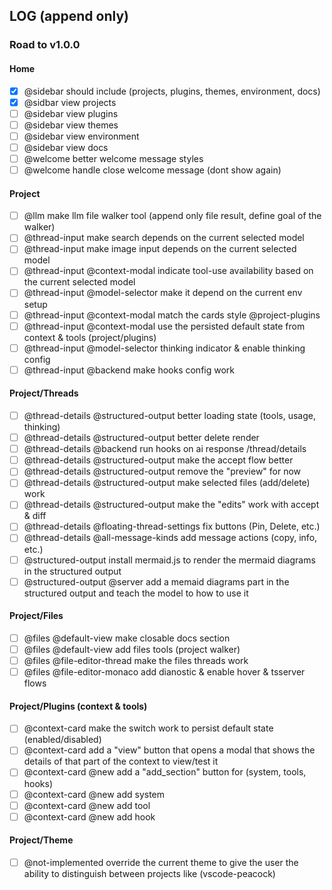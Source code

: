 ## LOG (append only)

### Road to v1.0.0

#### Home

- [x] @sidebar should include (projects, plugins, themes, environment, docs)
- [x] @sidbar view projects
- [ ] @sidebar view plugins
- [ ] @sidebar view themes
- [ ] @sidebar view environment
- [ ] @sidebar view docs
- [ ] @welcome better welcome message styles
- [ ] @welcome handle close welcome message (dont show again)

#### Project

- [ ] @llm make llm file walker tool (append only file result, define goal of the walker)
- [ ] @thread-input make search depends on the current selected model
- [ ] @thread-input make image input depends on the current selected model
- [ ] @thread-input @context-modal indicate tool-use availability based on the current selected model
- [ ] @thread-input @model-selector make it depend on the current env setup
- [ ] @thread-input @context-modal match the cards style @project-plugins
- [ ] @thread-input @context-modal use the persisted default state from context & tools (project/plugins)
- [ ] @thread-input @model-selector thinking indicator & enable thinking config
- [ ] @thread-input @backend make hooks config work

#### Project/Threads

- [ ] @thread-details @structured-output better loading state (tools, usage, thinking)
- [ ] @thread-details @structured-output better delete render
- [ ] @thread-details @backend run hooks on ai response /thread/details
- [ ] @thread-details @structured-output make the accept flow better
- [ ] @thread-details @structured-output remove the "preview" for now
- [ ] @thread-details @structured-output make selected files (add/delete) work
- [ ] @thread-details @structured-output make the "edits" work with accept & diff
- [ ] @thread-details @floating-thread-settings fix buttons (Pin, Delete, etc.)
- [ ] @thread-details @all-message-kinds add message actions (copy, info, etc.)
- [ ] @structured-output install mermaid.js to render the mermaid diagrams in the structured output
- [ ] @structured-output @server add a memaid diagrams part in the structured output and teach the model to how to use it

#### Project/Files

- [ ] @files @default-view make closable docs section
- [ ] @files @default-view add files tools (project walker)
- [ ] @files @file-editor-thread make the files threads work
- [ ] @files @file-editor-monaco add dianostic & enable hover & tsserver flows

#### Project/Plugins (context & tools)

- [ ] @context-card make the switch work to persist default state (enabled/disabled)
- [ ] @context-card add a "view" button that opens a modal that shows the details of that part of the context to view/test it
- [ ] @context-card @new add a "add_section" button for (system, tools, hooks)
- [ ] @context-card @new add system
- [ ] @context-card @new add tool
- [ ] @context-card @new add hook

#### Project/Theme

- [ ] @not-implemented override the current theme to give the user the ability to distinguish between projects like (vscode-peacock)
